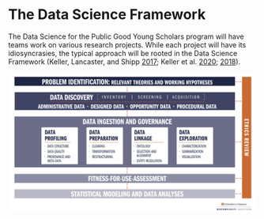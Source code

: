 # The Data Science Framework

The Data Science for the Public Good Young Scholars program will have teams work on various research projects. While each project will have its idiosyncrasies, the typical approach will be rooted in the Data Science Framework (Keller, Lancaster, and Shipp [2017](https://doi.org/10.1080/2330443X.2017.1374897); Keller et al. [2020](https://doi.org/10.1162/99608f92.2d83f7f5); [2018](https://doi.org/10.1002/wics.1426)).

![Data Science Framework](/docs/assets/img/DataScienceFramework.jpg "Data Science Framework")
